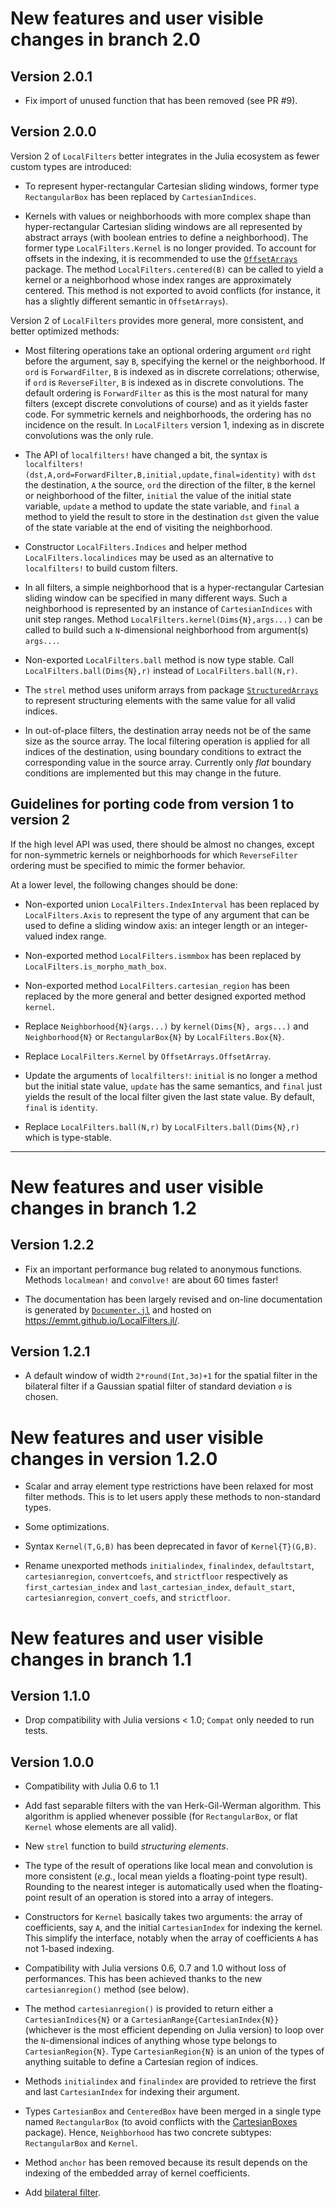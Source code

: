 # New features and user visible changes in branch 2.0

## Version 2.0.1

* Fix import of unused function that has been removed (see PR #9).

## Version 2.0.0

Version 2 of `LocalFilters` better integrates in the Julia ecosystem as fewer
custom types are introduced:

* To represent hyper-rectangular Cartesian sliding windows, former type
  `RectangularBox` has been replaced by `CartesianIndices`.

* Kernels with values or neighborhoods with more complex shape than
  hyper-rectangular Cartesian sliding windows are all represented by abstract
  arrays (with boolean entries to define a neighborhood). The former type
  `LocalFilters.Kernel` is no longer provided. To account for offsets in the
  indexing, it is recommended to use the
  [`OffsetArrays`](https://github.com/JuliaArrays/OffsetArrays.jl) package. The
  method `LocalFilters.centered(B)` can be called to yield a kernel or a
  neighborhood whose index ranges are approximately centered. This method is
  not exported to avoid conflicts (for instance, it has a slightly different
  semantic in `OffsetArrays`).

Version 2 of `LocalFilters` provides more general, more consistent, and better
optimized methods:

* Most filtering operations take an optional ordering argument `ord` right
  before the argument, say `B`, specifying the kernel or the neighborhood. If
  `ord` is `ForwardFilter`, `B` is indexed as in discrete correlations;
  otherwise, if `ord` is `ReverseFilter`, `B` is indexed as in discrete
  convolutions. The default ordering is `ForwardFilter` as this is the most
  natural for many filters (except discrete convolutions of course) and as it
  yields faster code. For symmetric kernels and neighborhoods, the ordering has
  no incidence on the result. In `LocalFilters` version 1, indexing as in
  discrete convolutions was the only rule.

* The API of `localfilters!` have changed a bit, the syntax is
  `localfilters!(dst,A,ord=ForwardFilter,B,initial,update,final=identity)` with
  `dst` the destination, `A` the source, `ord` the direction of the filter, `B`
  the kernel or neighborhood of the filter, `initial` the value of the initial
  state variable, `update` a method to update the state variable, and `final` a
  method to yield the result to store in the destination `dst` given the value
  of the state variable at the end of visiting the neighborhood.

* Constructor `LocalFilters.Indices` and helper method
  `LocalFilters.localindices` may be used as an alternative to `localfilters!`
  to build custom filters.

* In all filters, a simple neighborhood that is a hyper-rectangular Cartesian
  sliding window can be specified in many different ways. Such a neighborhood
  is represented by an instance of `CartesianIndices` with unit step ranges.
  Method `LocalFilters.kernel(Dims{N},args...)` can be called to build such a
  `N`-dimensional neighborhood from argument(s) `args...`.

* Non-exported `LocalFilters.ball` method is now type stable. Call
  `LocalFilters.ball(Dims{N},r)` instead of `LocalFilters.ball(N,r)`.

* The `strel` method uses uniform arrays from package
  [`StructuredArrays`](https://github.com/emmt/StructuredArrays.jl) to
  represent structuring elements with the same value for all valid indices.

* In out-of-place filters, the destination array needs not be of the same size
  as the source array. The local filtering operation is applied for all indices
  of the destination, using boundary conditions to extract the corresponding
  value in the source array. Currently only *flat* boundary conditions are
  implemented but this may change in the future.


## Guidelines for porting code from version 1 to version 2

If the high level API was used, there should be almost no changes, except for
non-symmetric kernels or neighborhoods for which `ReverseFilter` ordering must
be specified to mimic the former behavior.

At a lower level, the following changes should be done:

* Non-exported union `LocalFilters.IndexInterval` has been replaced by
  `LocalFilters.Axis` to represent the type of any argument that can be used to
  define a sliding window axis: an integer length or an integer-valued index
  range.

* Non-exported method `LocalFilters.ismmbox` has been replaced by
  `LocalFilters.is_morpho_math_box`.

* Non-exported method `LocalFilters.cartesian_region` has been replaced by the
  more general and better designed exported method `kernel`.

* Replace `Neighborhood{N}(args...)` by `kernel(Dims{N}, args...)` and
  `Neighborhood{N}` or `RectangularBox{N}` by `LocalFilters.Box{N}`.

* Replace `LocalFilters.Kernel` by `OffsetArrays.OffsetArray`.

* Update the arguments of `localfilters!`: `initial` is no longer a method but
  the initial state value, `update` has the same semantics, and `final` just
  yields the result of the local filter given the last state value. By default,
  `final` is `identity`.

* Replace `LocalFilters.ball(N,r)` by `LocalFilters.ball(Dims{N},r)` which is
  type-stable.

---

# New features and user visible changes in branch 1.2

## Version 1.2.2

- Fix an important performance bug related to anonymous functions. Methods
  `localmean!` and `convolve!` are about 60 times faster!

- The documentation has been largely revised and on-line documentation is
  generated by [`Documenter.jl`](https://github.com/JuliaDocs/Documenter.jl)
  and hosted on https://emmt.github.io/LocalFilters.jl/.


## Version 1.2.1

- A default window of width `2*round(Int,3σ)+1` for the spatial filter in the
  bilateral filter if a Gaussian spatial filter of standard deviation `σ` is
  chosen.

# New features and user visible changes in version 1.2.0

- Scalar and array element type restrictions have been relaxed for most filter
  methods. This is to let users apply these methods to non-standard types.

- Some optimizations.

- Syntax `Kernel(T,G,B)` has been deprecated in favor of `Kernel{T}(G,B)`.

- Rename unexported methods `initialindex`, `finalindex`, `defaultstart`,
  `cartesianregion`, `convertcoefs`, and `strictfloor` respectively as
  `first_cartesian_index` and `last_cartesian_index`, `default_start`,
  `cartesianregion`, `convert_coefs`, and `strictfloor`.


# New features and user visible changes in branch 1.1

## Version 1.1.0

- Drop compatibility with Julia versions < 1.0; `Compat` only needed to run
  tests.


## Version 1.0.0

- Compatibility with Julia 0.6 to 1.1

- Add fast separable filters with the van Herk-Gil-Werman algorithm. This
  algorithm is applied whenever possible (for `RectangularBox`, or flat
  `Kernel` whose elements are all valid).

- New `strel` function to build *structuring elements*.

- The type of the result of operations like local mean and convolution is more
  consistent (*e.g.*, local mean yields a floating-point type result). Rounding
  to the nearest integer is automatically used when the floating-point result
  of an operation is stored into a array of integers.

- Constructors for `Kernel` basically takes two arguments: the array of
  coefficients, say `A`, and the initial `CartesianIndex` for indexing the
  kernel. This simplify the interface, notably when the array of coefficients
  `A` has not 1-based indexing.

- Compatibility with Julia versions 0.6, 0.7 and 1.0 without loss of
  performances. This has been achieved thanks to the new `cartesianregion()`
  method (see below).

- The method `cartesianregion()` is provided to return either a
  `CartesianIndices{N}` or a `CartesianRange{CartesianIndex{N}}` (whichever is
  the most efficient depending on Julia version) to loop over the
  `N`-dimensional indices of anything whose type belongs to
  `CartesianRegion{N}`. Type `CartesianRegion{N}` is an union of the types of
  anything suitable to define a Cartesian region of indices.

- Methods `initialindex` and `finalindex` are provided to retrieve the first
  and last `CartesianIndex` for indexing their argument.

- Types `CartesianBox` and `CenteredBox` have been merged in a single type
  named `RectangularBox` (to avoid conflicts with the
  [CartesianBoxes](https://github.com/emmt/CartesianBoxes.jl) package). Hence,
  `Neighborhood` has two concrete subtypes: `RectangularBox` and `Kernel`.

- Method `anchor` has been removed because its result depends on the indexing
  of the embedded array of kernel coefficients.

- Add [bilateral filter](https://en.wikipedia.org/wiki/Bilateral_filter).
